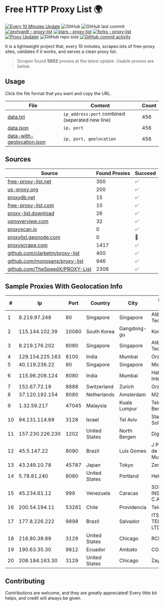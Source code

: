 
# Free HTTP Proxy List 🌍

[![Every 10 Minutes Update](https://github.com/mertguvencli/http-proxy-list/actions/workflows/main.yml/badge.svg?branch=main)](https://github.com/mertguvencli/http-proxy-list/actions/workflows/main.yml)
![GitHub](https://img.shields.io/github/license/mertguvencli/http-proxy-list)
![GitHub last commit](https://img.shields.io/github/last-commit/mertguvencli/http-proxy-list)
[![zevtyardt - proxy-list](https://img.shields.io/static/v1?label=zevtyardt&message=proxy-list&color=blue&logo=github)](https://github.com/zevtyardt/proxy-list "Go to GitHub repo")
[![stars - proxy-list](https://img.shields.io/github/stars/zevtyardt/proxy-list?style=social)](https://github.com/zevtyardt/proxy-list)
[![forks - proxy-list](https://img.shields.io/github/forks/zevtyardt/proxy-list?style=social)](https://github.com/zevtyardt/proxy-list)
[![Proxy Updater](https://github.com/zevtyardt/proxy-list/workflows/Proxy%20Updater/badge.svg)](https://github.com/zevtyardt/proxy-list/actions?query=workflow:"Proxy+Updater")
![GitHub repo size](https://img.shields.io/github/repo-size/zevtyardt/proxy-list)
[![GitHub commit activity](https://img.shields.io/github/commit-activity/m/zevtyardt/proxy-list?logo=commits)](https://github.com/zevtyardt/proxy-list/commits/main)

It is a lightweight project that, every 10 minutes, scrapes lots of free-proxy sites, validates if it works, and serves a clean proxy list.

> Scraper found **5652** proxies at the latest update. Usable proxies are below.

## Usage

Click the file format that you want and copy the URL.

|File|Content|Count|
|----|-------|-----|
|[data.txt](https://raw.githubusercontent.com/mertguvencli/http-proxy-list/main/proxy-list/data.txt)|`ip_address:port` combined (seperated new line)|456|
|[data.json](https://raw.githubusercontent.com/mertguvencli/http-proxy-list/main/proxy-list/data.json)|`ip, port`|456|
|[data-with-geolocation.json](https://raw.githubusercontent.com/mertguvencli/http-proxy-list/main/proxy-list/data-with-geolocation.json)|`ip, port, geolocation`|456|

## Sources

|Source|Found Proxies|Succeed|
|------|-------------|-------|
|[free-proxy-list.net](https://free-proxy-list.net)|300|✅|
|[us-proxy.org](https://www.us-proxy.org)|200|✅|
|[proxydb.net](http://proxydb.net)|15|✅|
|[free-proxy-list.com](https://free-proxy-list.com/?page=&port=&type%5B%5D=http&type%5B%5D=https&up_time=0&search=Search)|10|✅|
|[proxy-list.download](https://www.proxy-list.download/HTTP)|26|✅|
|[vpnoverview.com](https://vpnoverview.com/privacy/anonymous-browsing/free-proxy-servers)|32|✅|
|[proxyscan.io](https://www.proxyscan.io)|0|✅|
|[proxylist.geonode.com](https://proxylist.geonode.com/api/proxy-list?limit=300&page=1&sort_by=lastChecked&sort_type=desc&protocols=http,https)|0|🚫|
|[proxyscrape.com](https://api.proxyscrape.com/v2/?request=displayproxies&protocol=http&timeout=10000&country=all&ssl=all&anonymity=all)|1417|✅|
|[github.com/clarketm/proxy-list](https://raw.githubusercontent.com/clarketm/proxy-list/master/proxy-list-raw.txt)|400|✅|
|[github.com/monosans/proxy-list](https://raw.githubusercontent.com/monosans/proxy-list/main/proxies/http.txt)|946|✅|
|[github.com/TheSpeedX/PROXY-List](https://raw.githubusercontent.com/TheSpeedX/PROXY-List/master/http.txt)|2306|✅|


## Sample Proxies With Geolocation Info

|#|Ip|Port|Country|City|Internet Service Provider|
|-|--|----|-------|----|-------------------------|
|1|8.219.97.248|80|Singapore|Singapore|Alibaba (US) Technology Co., Ltd.|
|2|115.144.102.39|10080|South Korea|Gangdong-gu|Korea Telecom|
|3|8.219.176.202|8080|Singapore|Singapore|Alibaba (US) Technology Co., Ltd.|
|4|129.154.225.163|8100|India|Mumbai|Oracle Corporation|
|5|40.119.236.22|80|Singapore|Singapore|Microsoft Corporation|
|6|115.96.208.124|8080|India|Mumbai|Hathway IP over Cable Internet Access|
|7|152.67.72.19|8888|Switzerland|Zurich|Oracle Corporation|
|8|37.120.192.154|8080|Netherlands|Amsterdam|M247 Europe SRL|
|9|1.32.59.217|47045|Malaysia|Kuala Lumpur|Telekom Malaysia Berhad|
|10|94.131.114.69|3128|Israel|Tel Aviv|Stark Industries Solutions LTD|
|11|157.230.226.230|1202|United States|North Bergen|DigitalOcean, LLC|
|12|45.5.147.22|8090|Brazil|Luis Gomes|J P Targino Serviços de Cominicação Multimidia|
|13|43.249.10.78|45787|Japan|Tokyo|Zenlayer Inc|
|14|5.78.81.240|8080|United States|Portland|Hetzner Online GmbH|
|15|45.234.61.12|999|Venezuela|Caracas|SOLUCIONES INSTALRED CH&C C.A.|
|16|200.54.194.11|53281|Chile|Providencia|Telefonica Empresas|
|17|177.8.226.222|9898|Brazil|Salvador|ITS TELECOMUNICACOES LTDA|
|18|216.80.39.89|3129|United States|Chicago|RCN|
|19|190.63.35.30|9812|Ecuador|Ambato|CONECEL|
|20|208.184.163.30|3129|United States|Chicago|Zayo Bandwidth|



## Contributing

Contributions are welcome, and they are greatly appreciated! Every
little bit helps, and credit will always be given.

